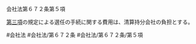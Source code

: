会社法第６７２条第５項

[第三項](会社法＿＿＿＿第６７２条第３項)の規定による選任の手続に関する費用は、清算持分会社の負担とする。

#会社法
#会社法/第６７２条
#会社法/第６７２条/第５項

